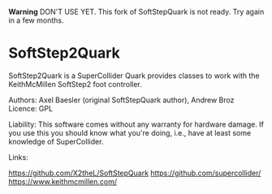 **Warning**
DON'T USE YET. This fork of SoftStepQuark is not ready. Try again in a few months.

# SoftStep2Quark

SoftStep2Quark is a SuperCollider Quark provides classes to work with the KeithMcMillen SoftStep2 foot controller.

Authors: Axel Baesler (original SoftStepQuark author), Andrew Broz
Licence: GPL

Liability: This software comes without any warranty for hardware damage. If you use this you should know what you're doing, i.e., have at least some knowledge of SuperCollider.

Links:

https://github.com/X2theL/SoftStepQuark
https://github.com/supercollider/
https://www.keithmcmillen.com/
